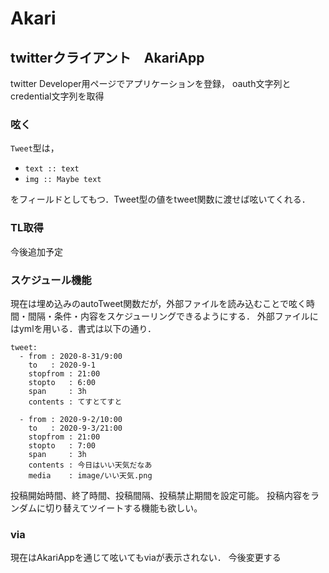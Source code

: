 # Akari

## twitterクライアント　AkariApp

twitter Developer用ページでアプリケーションを登録，
oauth文字列とcredential文字列を取得

### 呟く
```Tweet```型は，
- ```text :: text```
- ```img :: Maybe text```

をフィールドとしてもつ．Tweet型の値をtweet関数に渡せば呟いてくれる．

### TL取得
今後追加予定

### スケジュール機能
現在は埋め込みのautoTweet関数だが，外部ファイルを読み込むことで呟く時間・間隔・条件・内容をスケジューリングできるようにする．
外部ファイルにはymlを用いる．書式は以下の通り．

```
tweet:
  - from : 2020-8-31/9:00
    to   : 2020-9-1
    stopfrom : 21:00
    stopto   : 6:00
    span     : 3h
    contents : てすとてすと

  - from : 2020-9-2/10:00
    to   : 2020-9-3/21:00
    stopfrom : 21:00
    stopto   : 7:00
    span     : 3h
    contents : 今日はいい天気だなあ
    media    : image/いい天気.png
```

投稿開始時間、終了時間、投稿間隔、投稿禁止期間を設定可能。
投稿内容をランダムに切り替えてツイートする機能も欲しい。

### via
現在はAkariAppを通じて呟いてもviaが表示されない．
今後変更する

